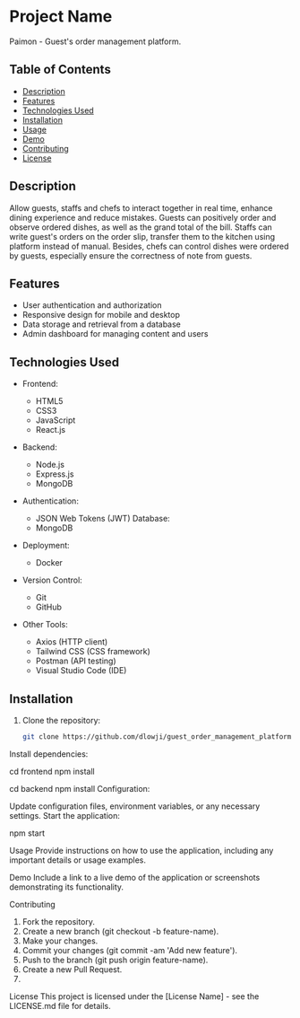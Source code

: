 # Project Name

Paimon - Guest's order management platform.

## Table of Contents

- [Description](#description)
- [Features](#features)
- [Technologies Used](#technologies-used)
- [Installation](#installation)
- [Usage](#usage)
- [Demo](#demo)
- [Contributing](#contributing)
- [License](#license)

## Description

Allow guests, staffs and chefs to interact together in real time, enhance dining experience and reduce mistakes.
Guests can positively order and observe ordered dishes, as well as the grand total of the bill.
Staffs can write guest's orders on the order slip, transfer them to the kitchen using platform instead of manual.
Besides, chefs can control dishes were ordered by guests, especially ensure the correctness of note from guests.

## Features

* User authentication and authorization
* Responsive design for mobile and desktop
* Data storage and retrieval from a database
* Admin dashboard for managing content and users

## Technologies Used

* Frontend:

  - HTML5
  - CSS3
  - JavaScript
  - React.js
* Backend:
  - Node.js
  - Express.js
  - MongoDB
* Authentication:
  - JSON Web Tokens (JWT)
  Database:
  - MongoDB
* Deployment:
  - Docker
* Version Control:
  - Git
  - GitHub
* Other Tools:
  - Axios (HTTP client)
  - Tailwind CSS (CSS framework)
  - Postman (API testing)
  - Visual Studio Code (IDE)

## Installation

1. Clone the repository:
   ```bash
   git clone https://github.com/dlowji/guest_order_management_platform.git
Install dependencies:

cd frontend
npm install

cd backend
npm install
Configuration:

Update configuration files, environment variables, or any necessary settings.
Start the application:

npm start

Usage
Provide instructions on how to use the application, including any important details or usage examples.

Demo
Include a link to a live demo of the application or screenshots demonstrating its functionality.

Contributing
1. Fork the repository.
2. Create a new branch (git checkout -b feature-name).
3. Make your changes.
4. Commit your changes (git commit -am 'Add new feature').
5. Push to the branch (git push origin feature-name).
6. Create a new Pull Request.
7. 
License
This project is licensed under the [License Name] - see the LICENSE.md file for details.
